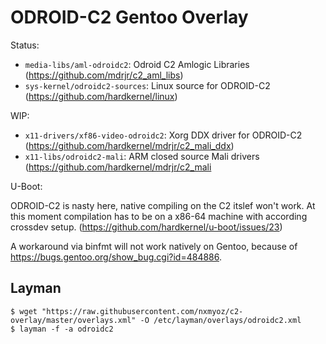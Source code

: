 ODROID-C2 Gentoo Overlay
========================

Status:

* `media-libs/aml-odroidc2`: Odroid C2 Amlogic Libraries (https://github.com/mdrjr/c2_aml_libs)
* `sys-kernel/odroidc2-sources`: Linux source for ODROID-C2 (https://github.com/hardkernel/linux)

WIP:

* `x11-drivers/xf86-video-odroidc2`: Xorg DDX driver for ODROID-C2 (https://github.com/hardkernel/mdrjr/c2_mali_ddx)
* `x11-libs/odroidc2-mali`: ARM closed source Mali drivers (https://github.com/hardkernel/mdrjr/c2_mali

U-Boot:

ODROID-C2 is nasty here, native compiling on the C2 itslef won't work. At this moment compilation has to be on a x86-64 machine with according crossdev setup. (https://github.com/hardkernel/u-boot/issues/23)

A workaround via binfmt will not work natively on Gentoo, because of https://bugs.gentoo.org/show_bug.cgi?id=484886.


Layman
-----------------

```
$ wget "https://raw.githubusercontent.com/nxmyoz/c2-overlay/master/overlays.xml" -O /etc/layman/overlays/odroidc2.xml
$ layman -f -a odroidc2
```
